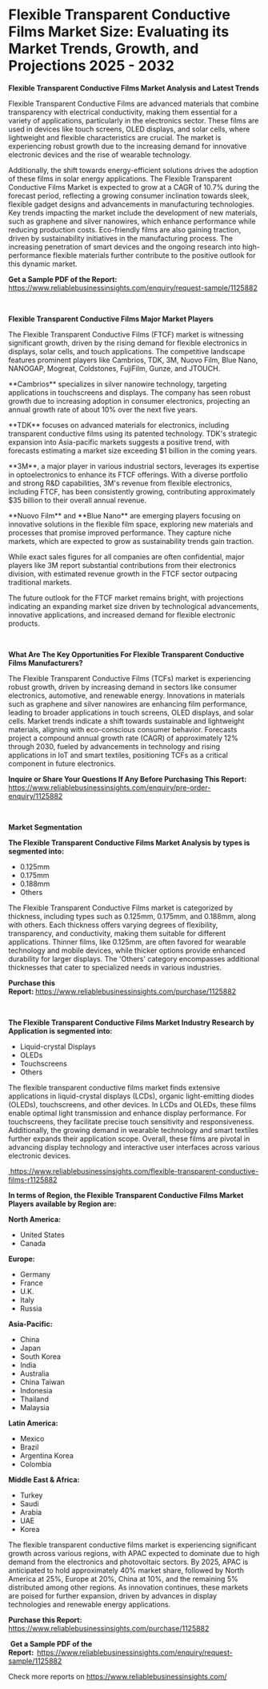 <p><h1>Flexible Transparent Conductive Films Market Size: Evaluating its Market Trends, Growth, and Projections 2025 - 2032</h1></p><p><strong>Flexible Transparent Conductive Films Market Analysis and Latest Trends</strong></p>
<p><p>Flexible Transparent Conductive Films are advanced materials that combine transparency with electrical conductivity, making them essential for a variety of applications, particularly in the electronics sector. These films are used in devices like touch screens, OLED displays, and solar cells, where lightweight and flexible characteristics are crucial. The market is experiencing robust growth due to the increasing demand for innovative electronic devices and the rise of wearable technology.</p><p>Additionally, the shift towards energy-efficient solutions drives the adoption of these films in solar energy applications. The Flexible Transparent Conductive Films Market is expected to grow at a CAGR of 10.7% during the forecast period, reflecting a growing consumer inclination towards sleek, flexible gadget designs and advancements in manufacturing technologies. Key trends impacting the market include the development of new materials, such as graphene and silver nanowires, which enhance performance while reducing production costs. Eco-friendly films are also gaining traction, driven by sustainability initiatives in the manufacturing process. The increasing penetration of smart devices and the ongoing research into high-performance flexible materials further contribute to the positive outlook for this dynamic market.</p></p>
<p><strong>Get a Sample PDF of the Report:&nbsp;</strong> <a href="https://www.reliablebusinessinsights.com/enquiry/request-sample/1125882?utm_campaign=2330&utm_medium=2&utm_source=Github&utm_content=ia&utm_term=12022025&utm_id=flexible-transparent-conductive-films">https://www.reliablebusinessinsights.com/enquiry/request-sample/1125882</a></p>
<p>&nbsp;</p>
<p><strong>Flexible Transparent Conductive Films Major Market Players</strong></p>
<p><p>The Flexible Transparent Conductive Films (FTCF) market is witnessing significant growth, driven by the rising demand for flexible electronics in displays, solar cells, and touch applications. The competitive landscape features prominent players like Cambrios, TDK, 3M, Nuovo Film, Blue Nano, NANOGAP, Mogreat, Coldstones, FujiFilm, Gunze, and JTOUCH.</p><p>**Cambrios** specializes in silver nanowire technology, targeting applications in touchscreens and displays. The company has seen robust growth due to increasing adoption in consumer electronics, projecting an annual growth rate of about 10% over the next five years.</p><p>**TDK** focuses on advanced materials for electronics, including transparent conductive films using its patented technology. TDK's strategic expansion into Asia-pacific markets suggests a positive trend, with forecasts estimating a market size exceeding $1 billion in the coming years.</p><p>**3M**, a major player in various industrial sectors, leverages its expertise in optoelectronics to enhance its FTCF offerings. With a diverse portfolio and strong R&D capabilities, 3M's revenue from flexible electronics, including FTCF, has been consistently growing, contributing approximately $35 billion to their overall annual revenue.</p><p>**Nuovo Film** and **Blue Nano** are emerging players focusing on innovative solutions in the flexible film space, exploring new materials and processes that promise improved performance. They capture niche markets, which are expected to grow as sustainability trends gain traction.</p><p>While exact sales figures for all companies are often confidential, major players like 3M report substantial contributions from their electronics division, with estimated revenue growth in the FTCF sector outpacing traditional markets.</p><p>The future outlook for the FTCF market remains bright, with projections indicating an expanding market size driven by technological advancements, innovative applications, and increased demand for flexible electronic products.</p></p>
<p>&nbsp;</p>
<p><strong>What Are The Key Opportunities For Flexible Transparent Conductive Films Manufacturers?</strong></p>
<p><p>The Flexible Transparent Conductive Films (TCFs) market is experiencing robust growth, driven by increasing demand in sectors like consumer electronics, automotive, and renewable energy. Innovations in materials such as graphene and silver nanowires are enhancing film performance, leading to broader applications in touch screens, OLED displays, and solar cells. Market trends indicate a shift towards sustainable and lightweight materials, aligning with eco-conscious consumer behavior. Forecasts project a compound annual growth rate (CAGR) of approximately 12% through 2030, fueled by advancements in technology and rising applications in IoT and smart textiles, positioning TCFs as a critical component in future electronics.</p></p>
<p><strong>Inquire or Share Your Questions If Any Before Purchasing This Report:</strong> <a href="https://www.reliablebusinessinsights.com/enquiry/pre-order-enquiry/1125882?utm_campaign=2330&utm_medium=2&utm_source=Github&utm_content=ia&utm_term=12022025&utm_id=flexible-transparent-conductive-films">https://www.reliablebusinessinsights.com/enquiry/pre-order-enquiry/1125882</a></p>
<p>&nbsp;</p>
<p><strong>Market Segmentation</strong></p>
<p><strong>The Flexible Transparent Conductive Films Market Analysis by types is segmented into:</strong></p>
<p><ul><li>0.125mm</li><li>0.175mm</li><li>0.188mm</li><li>Others</li></ul></p>
<p><p>The Flexible Transparent Conductive Films market is categorized by thickness, including types such as 0.125mm, 0.175mm, and 0.188mm, along with others. Each thickness offers varying degrees of flexibility, transparency, and conductivity, making them suitable for different applications. Thinner films, like 0.125mm, are often favored for wearable technology and mobile devices, while thicker options provide enhanced durability for larger displays. The 'Others' category encompasses additional thicknesses that cater to specialized needs in various industries.</p></p>
<p><strong>Purchase this Report:&nbsp;</strong><a href="https://www.reliablebusinessinsights.com/purchase/1125882?utm_campaign=2330&utm_medium=2&utm_source=Github&utm_content=ia&utm_term=12022025&utm_id=flexible-transparent-conductive-films">https://www.reliablebusinessinsights.com/purchase/1125882</a></p>
<p>&nbsp;</p>
<p><strong>The Flexible Transparent Conductive Films Market Industry Research by Application is segmented into:</strong></p>
<p><ul><li>Liquid-crystal Displays</li><li>OLEDs</li><li>Touchscreens</li><li>Others</li></ul></p>
<p><p>The flexible transparent conductive films market finds extensive applications in liquid-crystal displays (LCDs), organic light-emitting diodes (OLEDs), touchscreens, and other devices. In LCDs and OLEDs, these films enable optimal light transmission and enhance display performance. For touchscreens, they facilitate precise touch sensitivity and responsiveness. Additionally, the growing demand in wearable technology and smart textiles further expands their application scope. Overall, these films are pivotal in advancing display technology and interactive user interfaces across various electronic devices.</p></p>
<p><a href="https://www.reliablebusinessinsights.com/flexible-transparent-conductive-films-r1125882?utm_campaign=2330&utm_medium=2&utm_source=Github&utm_content=ia&utm_term=12022025&utm_id=flexible-transparent-conductive-films">&nbsp;https://www.reliablebusinessinsights.com/flexible-transparent-conductive-films-r1125882</a></p>
<p><strong>In terms of Region, the Flexible Transparent Conductive Films Market Players available by Region are:</strong></p>
<p>
    <p> <strong> North America: </strong>
        <ul>
            <li>United States</li>
            <li>Canada</li>
        </ul>
        </p> 
    <p> <strong> Europe: </strong>
        <ul>
            <li>Germany</li>
            <li>France</li>
            <li>U.K.</li>
            <li>Italy</li>
            <li>Russia</li>
        </ul>
        </p> 
    <p> <strong> Asia-Pacific: </strong>
        <ul>
            <li>China</li>
            <li>Japan</li>
            <li>South Korea</li>
            <li>India</li>
            <li>Australia</li>
            <li>China Taiwan</li>
            <li>Indonesia</li>
            <li>Thailand</li>
            <li>Malaysia</li>
        </ul>
        </p> 
    <p> <strong> Latin America: </strong>
        <ul>
            <li>Mexico</li>
            <li>Brazil</li>
            <li>Argentina Korea</li>
            <li>Colombia</li>
        </ul>
        </p> 
    <p> <strong> Middle East & Africa: </strong>
        <ul>
            <li>Turkey</li>
            <li>Saudi</li>
            <li>Arabia</li>
            <li>UAE</li>
            <li>Korea</li>
        </ul>
    </p>
    </p>
<p><p>The flexible transparent conductive films market is experiencing significant growth across various regions, with APAC expected to dominate due to high demand from the electronics and photovoltaic sectors. By 2025, APAC is anticipated to hold approximately 40% market share, followed by North America at 25%, Europe at 20%, China at 10%, and the remaining 5% distributed among other regions. As innovation continues, these markets are poised for further expansion, driven by advances in display technologies and renewable energy applications.</p></p>
<p><strong>Purchase this Report: </strong><a href="https://www.reliablebusinessinsights.com/purchase/1125882?utm_campaign=2330&utm_medium=2&utm_source=Github&utm_content=ia&utm_term=12022025&utm_id=flexible-transparent-conductive-films">https://www.reliablebusinessinsights.com/purchase/1125882</a></p>
<p>&nbsp;<strong>Get a Sample PDF of the Report:&nbsp;&nbsp;</strong><a href="https://www.reliablebusinessinsights.com/enquiry/request-sample/1125882?utm_campaign=2330&utm_medium=2&utm_source=Github&utm_content=ia&utm_term=12022025&utm_id=flexible-transparent-conductive-films">https://www.reliablebusinessinsights.com/enquiry/request-sample/1125882</a></p>
<p><strong></strong></p>
<p>Check more reports on <a href="https://www.reliablebusinessinsights.com/?utm_campaign=2330&utm_medium=2&utm_source=Github&utm_content=ia&utm_term=12022025&utm_id=flexible-transparent-conductive-films">https://www.reliablebusinessinsights.com/</a></p>